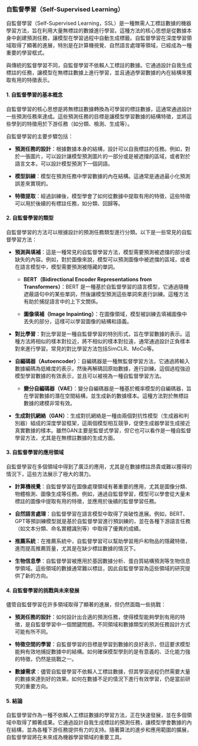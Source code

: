 ### 自監督學習（Self-Supervised Learning）

自監督學習（Self-Supervised Learning，SSL）是一種無需人工標註數據的機器學習方法，旨在利用大量無標註的數據進行學習。這種方法的核心思想是從數據本身中創建預測任務，讓模型在學習過程中自動生成標籤。自監督學習在深度學習領域取得了顯著的進展，特別是在計算機視覺、自然語言處理等領域，已經成為一種重要的學習框式。

與傳統的監督學習不同，自監督學習不依賴人工標註的數據。它通過設計自我生成標註的任務，讓模型在無標註數據上進行學習，並且通過學習數據的內在結構來獲取有用的特徵表示。

#### 1. 自監督學習的基本概念

自監督學習的核心思想是將無標註數據轉換為可學習的標註數據，這通常通過設計一些預測任務來達成。這些預測任務的目標是讓模型學習數據的結構特徵，並將這些學到的特徵用於下游任務（如分類、檢測、生成等）。

自監督學習的主要步驟包括：

- **預測任務的設計**：根據數據本身的結構，設計可以自我標註的任務。例如，對於一張圖片，可以設計讓模型預測圖片的一部分或是被遮擋的區域，或者對於語言文本，可以設計模型預測下一個詞語。
  
- **模型訓練**：模型在預測任務中學習數據的內在結構。這通常是通過最小化預測誤差來實現的。

- **特徵提取**：經過訓練後，模型學會了如何從數據中提取有用的特徵，這些特徵可以用於後續的有標註任務，如分類、回歸等。

#### 2. 自監督學習的類型

自監督學習的方法可以根據設計的預測任務類型進行分類。以下是一些常見的自監督學習方法：

- **預測與填補**：這是一種常見的自監督學習方法，模型需要預測被遮擋的部分或缺失的內容。例如，對於圖像來說，模型可以預測圖像中被遮擋的區域，或者在語言模型中，模型需要預測被隱藏的單詞。

  - **BERT（Bidirectional Encoder Representations from Transformers）**：BERT 是一種基於自監督學習的語言模型，它通過隨機遮蔽語句中的某些單詞，然後讓模型預測這些單詞來進行訓練。這種方法有助於捕捉語言中的上下文關係。

  - **圖像填補（Image Inpainting）**：在圖像領域，模型被訓練去填補圖像中丟失的部分，這樣可以學習圖像的結構和語義。

- **對比學習**：對比學習是一種自監督學習的特別形式，旨在學習數據的表示。這種方法將相似的樣本對拉近，將不相似的樣本對拉遠，通常通過設計正負樣本對來進行學習。常見的對比學習方法包括SimCLR、MoCo等。

- **自編碼器（Autoencoder）**：自編碼器是一種無監督學習方法，它通過將輸入數據編碼為低維度的表示，然後再解碼回原始數據，進行訓練。這個過程強迫模型學習數據的有效表示，並且可以被視為一種自監督學習方法。

  - **變分自編碼器（VAE）**：變分自編碼器是一種基於概率模型的自編碼器，旨在學習數據的潛在空間結構，並生成新的數據樣本。這種方法對於無標註數據的建模非常有效。

- **生成對抗網絡（GAN）**：生成對抗網絡是一種由兩個對抗性模型（生成器和判別器）組成的深度學習框架，這兩個模型相互競爭，促使生成器學習生成接近真實數據的樣本。雖然GAN主要是監督式學習，但它也可以看作是一種自監督學習方法，尤其是在無標註數據的生成方面。

#### 3. 自監督學習的應用領域

自監督學習在多個領域中得到了廣泛的應用，尤其是在數據標註昂貴或難以獲得的情況下，這些方法展示了極大的潛力。

- **計算機視覺**：自監督學習在圖像處理領域有著重要的應用，尤其是圖像分類、物體檢測、圖像生成等任務。例如，通過自監督學習，模型可以學會從大量未標註的圖像中提取有用的特徵，並應用於後續的監督學習任務。

- **自然語言處理**：自監督學習在語言模型中取得了突破性進展。例如，BERT、GPT等預訓練模型就是基於自監督學習進行預訓練的，並在各種下游語言任務（如文本分類、命名實體識別等）中取得了優異的成績。

- **推薦系統**：在推薦系統中，自監督學習可以幫助學習用戶和物品的隱藏特徵，進而提高推薦質量，尤其是在缺少標註數據的情況下。

- **生物信息學**：自監督學習被應用於基因數據分析、蛋白質結構預測等生物信息學領域。這些領域的數據通常難以標註，因此自監督學習為這些領域的研究提供了新的方向。

#### 4. 自監督學習的挑戰與未來發展

儘管自監督學習在許多領域取得了顯著的進展，但仍然面臨一些挑戰：

- **預測任務的設計**：如何設計出合適的預測任務，使得模型能夠學到有用的特徵，是自監督學習中一個關鍵問題。不同領域和數據類型的預測任務設計方式可能有所不同。

- **特徵空間的學習**：自監督學習的目標是學習到數據的良好表示，但這要求模型能夠有效地捕捉數據中的結構。如何確保模型學到的是有意義的、泛化能力強的特徵，仍然是挑戰之一。

- **數據需求**：儘管自監督學習不依賴人工標註數據，但其學習過程仍然需要大量的數據來達到好的效果。如何在數據不足的情況下進行有效學習，仍是當前研究的重要方向。

#### 5. 結論

自監督學習作為一種不依賴人工標註數據的學習方法，正在快速發展，並在多個領域中取得了顯著成果。它通過設計自我生成標註的預測任務，讓模型學會數據的內在結構，並為各種下游任務提供有力的支持。隨著算法的進步和應用範圍的擴展，自監督學習將在未來成為機器學習領域的重要工具。